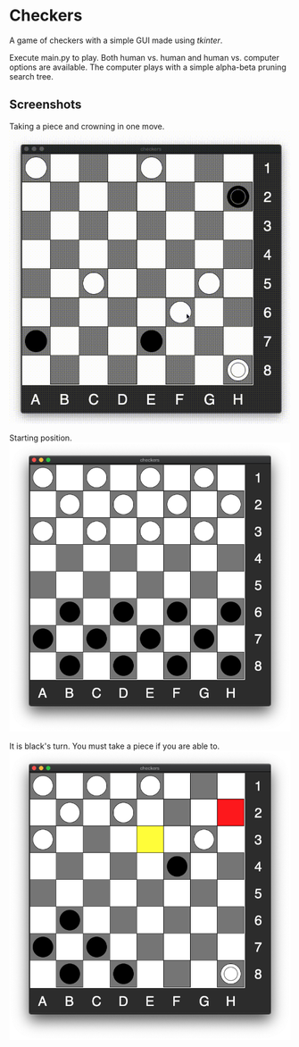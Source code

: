 # Checkers

A game of checkers with a simple GUI made using *tkinter*. 

Execute main.py to play. Both human vs. human and human vs. computer options are available. The computer plays with a simple alpha-beta pruning search tree.

## Screenshots

Taking a piece and crowning in one move.
![gif](Taking.gif)

Starting position.
![first image](Checkers-start.png)

It is black's turn. You must take a piece if you are able to.
![second image](Checkers-middle.png)



